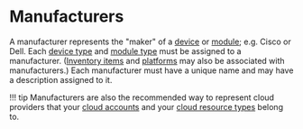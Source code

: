 # Manufacturers

A manufacturer represents the "maker" of a [device](device.md) or [module](module.md); e.g. Cisco or Dell. Each [device type](devicetype.md) and [module type](moduletype.md) must be assigned to a manufacturer. ([Inventory items](inventoryitem.md) and [platforms](platform.md) may also be associated with manufacturers.) Each manufacturer must have a unique name and may have a description assigned to it.

!!! tip
    Manufacturers are also the recommended way to represent cloud providers that your [cloud accounts](../cloud/cloudaccount.md) and your [cloud resource types](../cloud/cloudresourcetype.md) belong to.
